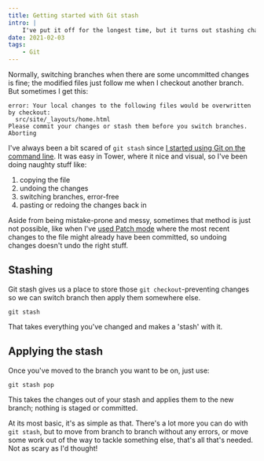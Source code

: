 ```yaml
---
title: Getting started with Git stash
intro: |
    I've put it off for the longest time, but it turns out stashing changes with Git on the command line is surprisingly easy to get the hang of.
date: 2021-02-03
tags:
    - Git
---
```


Normally, switching branches when there are some uncommitted changes is fine; the modified files just follow me when I checkout another branch. But sometimes I get this:

```git
error: Your local changes to the following files would be overwritten by checkout:
  src/site/_layouts/home.html
Please commit your changes or stash them before you switch branches.
Aborting
```

I've always been a bit scared of `git stash` since [I started using Git on the command line](/blog/getting-to-grips-with-git). It was easy in Tower, where it nice and visual, so I've been doing naughty stuff like:

1. copying the file
2. undoing the changes
3. switching branches, error-free
4. pasting or redoing the changes back in

Aside from being mistake-prone and messy, sometimes that method is just not possible, like when I've [used Patch mode](/blog/staging-different-parts-of-the-same-file-with-git) where the most recent changes to the file might already have been committed, so undoing changes doesn't undo the right stuff.


## Stashing

Git stash gives us a place to store those `git checkout`-preventing changes so we can switch branch then apply them somewhere else.

```git
git stash
```

That takes everything you've changed and makes a 'stash' with it.


## Applying the stash

Once you've moved to the branch you want to be on, just use:

```git
git stash pop
```

This takes the changes out of your stash and applies them to the new branch; nothing is staged or committed.

At its most basic, it's as simple as that. There's a lot more you can do with `git stash`, but to move from branch to branch without any errors, or move some work out of the way to tackle something else, that's all that's needed. Not as scary as I'd thought!
